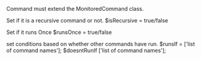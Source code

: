 Command must extend the MonitoredCommand class.

Set if it is a recursive command or not.
$isRecursive = true/false

Set if it runs Once
$runsOnce = true/false

set conditions based on whether other commands have run.
$runsIf = ['list of command names'];
$doesntRunIf ['list of command names'];

